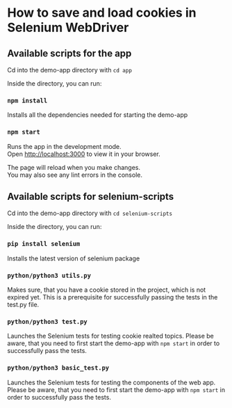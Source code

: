 # How to save and load cookies in Selenium WebDriver

## Available scripts for the app

Cd into the demo-app directory with `cd app`

Inside the directory, you can run:

### `npm install`

Installs all the dependencies needed for starting the demo-app

### `npm start`

Runs the app in the development mode.\
Open [http://localhost:3000](http://localhost:3000) to view it in your browser.

The page will reload when you make changes.\
You may also see any lint errors in the console.

## Available scripts for selenium-scripts

Cd into the demo-app directory with `cd selenium-scripts`

Inside the directory, you can run:

### `pip install selenium`

Installs the latest version of selenium package

### `python/python3 utils.py`

Makes sure, that you have a cookie stored in the project, which is not expired yet. This is a prerequisite for successfully passing the tests in the test.py file.

### `python/python3 test.py`

Launches the Selenium tests for testing cookie realted topics. Please be aware, that you need to first start the demo-app with `npm start` in order to successfully pass the tests.

### `python/python3 basic_test.py`

Launches the Selenium tests for testing the components of the web app. Please be aware, that you need to first start the demo-app with `npm start` in order to successfully pass the tests.
